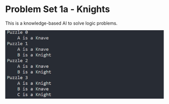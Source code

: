 # Problem Set 1a - Knights
This is a knowledge-based AI to solve logic problems.

<img src="images/demo.png" alt="Demo">
